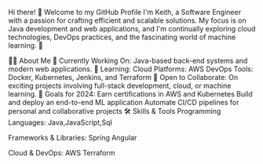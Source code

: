 Hi there! 👋 Welcome to my GitHub Profile
I'm Keith, a Software Engineer with a passion for crafting efficient and scalable solutions. My focus is on Java development and web applications, and I'm continually exploring cloud technologies, DevOps practices, and the fascinating world of machine learning. 🚀

👨‍💻 About Me
🔭 Currently Working On: Java-based back-end systems and modern web applications.
🌱 Learning:
Cloud Platforms: AWS
DevOps Tools: Docker, Kubernetes, Jenkins, and Terraform
🤝 Open to Collaborate: On exciting projects involving full-stack development, cloud, or machine learning.
🎯 Goals for 2024:
Earn certifications in AWS and Kubernetes
Build and deploy an end-to-end ML application
Automate CI/CD pipelines for personal and collaborative projects
🛠️ Skills & Tools
Programming Languages:
Java,JavaScript,Sql


Frameworks & Libraries:
Spring
Angular

Cloud & DevOps:
AWS 
Terraform 
<!---
keith-commits/keith-commits is a ✨ special ✨ repository because its `README.md` (this file) appears on your GitHub profile.
You can click the Preview link to take a look at your changes.
--->
